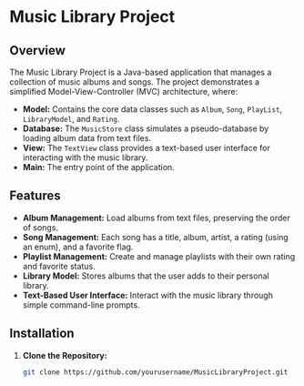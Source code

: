 # Music Library Project

## Overview

The Music Library Project is a Java-based application that manages a collection of music albums and songs. The project demonstrates a simplified Model-View-Controller (MVC) architecture, where:
- **Model:** Contains the core data classes such as `Album`, `Song`, `PlayList`, `LibraryModel`, and `Rating`.
- **Database:** The `MusicStore` class simulates a pseudo-database by loading album data from text files.
- **View:** The `TextView` class provides a text-based user interface for interacting with the music library.
- **Main:** The entry point of the application.

## Features

- **Album Management:** Load albums from text files, preserving the order of songs.
- **Song Management:** Each song has a title, album, artist, a rating (using an enum), and a favorite flag.
- **Playlist Management:** Create and manage playlists with their own rating and favorite status.
- **Library Model:** Stores albums that the user adds to their personal library.
- **Text-Based User Interface:** Interact with the music library through simple command-line prompts.

## Installation

1. **Clone the Repository:**

   ```bash
   git clone https://github.com/yourusername/MusicLibraryProject.git
